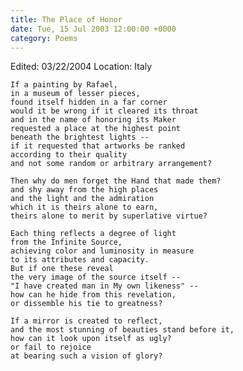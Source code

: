 ```yaml
---
title: The Place of Honor
date: Tue, 15 Jul 2003 12:00:00 +0000
category: Poems
---
```


Edited: 03/22/2004
Location: Italy

    If a painting by Rafael,  
    in a museum of lesser pieces,  
    found itself hidden in a far corner  
    would it be wrong if it cleared its throat  
    and in the name of honoring its Maker  
    requested a place at the highest point  
    beneath the brightest lights --  
    if it requested that artworks be ranked  
    according to their quality  
    and not some random or arbitrary arrangement?

    Then why do men forget the Hand that made them?  
    and shy away from the high places  
    and the light and the admiration  
    which it is theirs alone to earn,  
    theirs alone to merit by superlative virtue?

    Each thing reflects a degree of light  
    from the Infinite Source,  
    achieving color and luminosity in measure  
    to its attributes and capacity.  
    But if one these reveal  
    the very image of the source itself --  
    "I have created man in My own likeness" --  
    how can he hide from this revelation,  
    or dissemble his tie to greatness?

    If a mirror is created to reflect,  
    and the most stunning of beauties stand before it,  
    how can it look upon itself as ugly?  
    or fail to rejoice  
    at bearing such a vision of glory?



